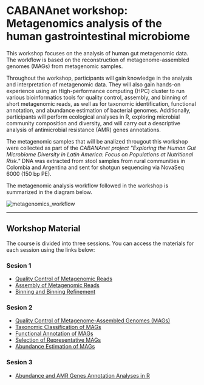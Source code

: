 # CABANAnet workshop: Metagenomics analysis of the human gastrointestinal microbiome

This workshop focuses on the analysis of human gut metagenomic data. The workflow is based on the reconstruction of metagenome-assembled genomes (MAGs) from metagenomic samples.

Throughout the workshop, participants will gain knowledge in the analysis and interpretation of metagenomic data. They will also gain hands-on experience using an High-performance computing (HPC) cluster to run various bioinformatics tools for quality control, assembly, and binning of short metagenomic reads, as well as for taxonomic identification, functional annotation, and abundance estimation of bacterial genomes. Additionally, participants will perform ecological analyses in R, exploring microbial community composition and diversity, and will carry out a descriptive analysis of antimicrobial resistance (AMR) genes annotations.

The metagenomic samples that will be analized througout this workshop were collected as part of the *CABANAnet project "Exploring the Human Gut Microbiome Diversity in Latin America: Focus on Populations at Nutritional Risk."* DNA was extracted from stool samples from rural communities in Colombia and Argentina and sent for shotgun sequencing via NovaSeq 6000 (150 bp PE).

The metagenomic analysis workflow followed in the workshop is summarized in the diagram below.

![metagenomics_workflow](https://github.com/user-attachments/assets/41754ef1-330b-4cf2-800d-307e64baa501)

---

## Workshop Material

The course is divided into three sessions. You can access the materials for each session using the links below:

### Sesion 1
- [Quality Control of Metagenomic Reads](https://github.com/mariasotor/Cabana-Metagenomics-Workshop/blob/main/course_materials/Sesion1/01_metawrap_readQC.md)
- [Assembly of Metagenomic Reads](https://github.com/mariasotor/Cabana-Metagenomics-Workshop/blob/main/course_materials/Sesion1/02_metawrap_assembly.md)
- [Binning and Binning Refinement](https://github.com/mariasotor/Cabana-Metagenomics-Workshop/blob/main/course_materials/Sesion1/03_metawrap_binning_and_refinement.md)

### Sesion 2
- [Quality Control of Metagenome-Assembled Genomes (MAGs)](https://github.com/mariasotor/Cabana-Metagenomics-Workshop/blob/main/course_materials/Sesion2/01_MAGs_QC.md)
- [Taxonomic Classification of MAGs](https://github.com/mariasotor/Cabana-Metagenomics-Workshop/blob/main/course_materials/Sesion2/02_MAGs_taxonomy.md)
- [Functional Annotation of MAGs](https://github.com/mariasotor/Cabana-Metagenomics-Workshop/blob/main/course_materials/Sesion2/03_MAGs_functional_annotation.md)
- [Selection of Representative MAGs](https://github.com/mariasotor/Cabana-Metagenomics-Workshop/blob/main/course_materials/Sesion2/04_selection_representative_MAGs.md)
- [Abundance Estimation of MAGs](https://github.com/mariasotor/Cabana-Metagenomics-Workshop/blob/main/course_materials/Sesion2/05_MAGs_abundance.md)

### Sesion 3
- [Abundance and AMR Genes Annotation Analyses in R](https://github.com/mariasotor/Cabana-Metagenomics-Workshop/tree/main/course_materials/Sesion3)

